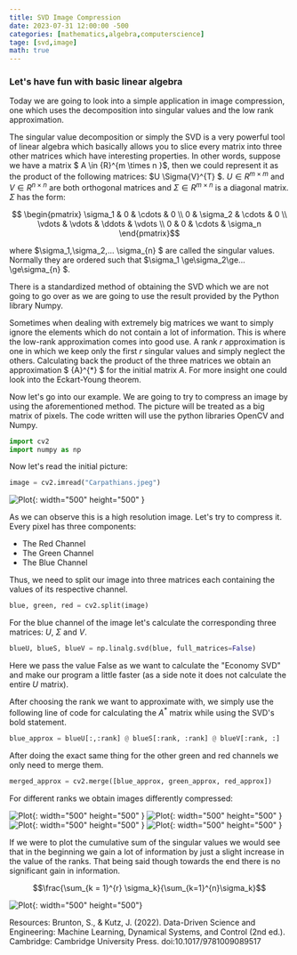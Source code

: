 ```yaml
---
title: SVD Image Compression
date: 2023-07-31 12:00:00 -500
categories: [mathematics,algebra,computerscience]
tage: [svd,image]
math: true
---
```


### Let's have fun with basic linear algebra

Today we are going to look into a simple application in image compression, one which uses the decomposition into singular values and the low rank approximation.

The singular value decomposition or simply the SVD is a very powerful tool of linear algebra which basically allows you to slice every matrix into three other matrices which have interesting properties. In other words, suppose we have a matrix $ A \in {R}^{m \times n }$, then we could represent it as the product of the following matrices:
$U \Sigma{V}^{T} $. $U \in {R}^{m\times m }$ and $V \in {R}^{n\times n}$ are both orthogonal matrices and $\Sigma \in {R}^{m \times n }$ is a diagonal matrix. $\Sigma$ has the form:

$$
 \begin{pmatrix}
  \sigma_1 & 0 & \cdots & 0 \\
  0 & \sigma_2 & \cdots & 0 \\
  \vdots  & \vdots  & \ddots & \vdots  \\
  0 & 0 & \cdots & \sigma_n 
 \end{pmatrix}$$
 
 where $\sigma_1,\sigma_2,... \sigma_{n} $ are called the singular values. Normally they are ordered such that $\sigma_1 \ge\sigma_2\ge... \ge\sigma_{n} $.

 There is a standardized method of obtaining the SVD which we are not going to go over as we are going to use the result provided by the Python library Numpy.

Sometimes when dealing with extremely big matrices we want to simply ignore the elements which do not contain a lot of information. This is where the low-rank approximation comes into good use. A rank $r$ approximation is one in which we keep only the first $r$ singular values and simply neglect the others. Calculating back the product of the three matrices we obtain an approximation $ {A}^{*} $ for the initial matrix $A$. For more insight one could look into the Eckart-Young theorem.

Now let's go into our example. We are going to try to compress an image by using the aforementioned method. The picture will be treated as a big matrix of pixels. The code written will use the python libraries OpenCV and Numpy.

```python
import cv2
import numpy as np
```

Now let's read the initial picture:

```python
image = cv2.imread("Carpathians.jpeg")
```


![Plot](/assets/img/sample/Carpathians.jpeg){: width="500" height="500" }

As we can observe this is a high resolution image. Let's try to compress it. Every pixel has three components:
 - The Red Channel
 - The Green Channel
 - The Blue Channel

 Thus, we need to split our image into three matrices each containing the values of its respective channel.
 ```python
 blue, green, red = cv2.split(image)
 ```

For the blue channel of the image let's calculate the corresponding three matrices: $U$, $\Sigma$ and $V$.

```python
blueU, blueS, blueV = np.linalg.svd(blue, full_matrices=False)
```
Here we pass the value False as we want to calculate the "Economy SVD" and make our program a little faster (as a side note it does not calculate the entire $U$ matrix).

After choosing the rank we want to approximate with, we simply use the following line of code for calculating the ${A}^*$ matrix while using the SVD's bold statement.
```python
blue_approx = blueU[:,:rank] @ blueS[:rank, :rank] @ blueV[:rank, :]
```
After doing the exact same thing for the other green and red channels we only need to merge them.
```python
merged_approx = cv2.merge([blue_approx, green_approx, red_approx])
```
For different ranks we obtain images differently compressed:

![Plot](/assets/img/sample/compressed0.png){: width="500" height="500" }
![Plot](/assets/img/sample/compressed1.png){: width="500" height="500" }
![Plot](/assets/img/sample/compressed2.png){: width="500" height="500" }
![Plot](/assets/img/sample/compressed3.png){: width="500" height="500" }

If we were to plot the cumulative sum of the singular values we would see that in the beginning we gain a lot of information by just a slight increase in the value of the ranks. That being said though towards the end there is no significant gain in information.

$$\frac{\sum_{k = 1}^{r} \sigma_k}{\sum_{k=1}^{n}\sigma_k}$$

![Plot](/assets/img/sample/plot_sum.png){: width="500" height="500"}

Resources:
Brunton, S., & Kutz, J. (2022). Data-Driven Science and Engineering: Machine Learning, Dynamical Systems, and Control (2nd ed.). Cambridge: Cambridge University Press. doi:10.1017/9781009089517
